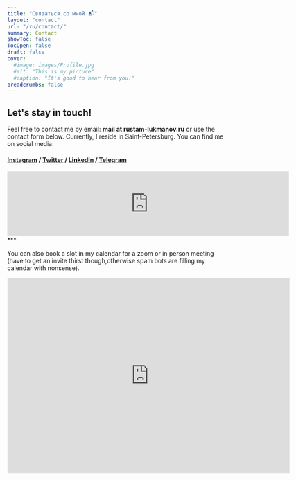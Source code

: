 ```yaml
---
title: "Связаться со мной 📬"
layout: "contact"
url: "/ru/contact/"
summary: Contact
showToc: false
TocOpen: false
draft: false
cover:
  #image: images/Profile.jpg
  #alt: "This is my picture"
  #caption: "It's good to hear from you!"
breadcrumbs: false
---
```


## Let's stay in touch!

Feel free to contact me by email: **mail at rustam-lukmanov.ru**
or use the contact form below.
Currently, I reside in Saint-Petersburg.
You can find me on social media:

#### [**Instagram**](https://www.instagram.com/lukmanovr/) / [**Twitter**](/archives/) / [**LinkedIn**](https://www.linkedin.com/in/rustam-lukmanov-604695100/) / [**Telegram**](https://t.me/lukmanovr)

<script src="https://yastatic.net/s3/frontend/forms/_/embed.js"></script><iframe src="https://forms.yandex.ru/cloud/627bfb9ba0e16018fbc8764a/?iframe=1" frameborder="0" name="ya-form-627bfb9ba0e16018fbc8764a" width="650"></iframe>
<br>  
***

You can also book a slot in my calendar for a zoom or in person meeting (have to get an invite thirst though,otherwise spam bots are filling my calendar with nonsense).

<iframe src="https://calendar.yandex.com/embed/week?&layer_ids=18640352&tz_id=Europe/Moscow&layer_names=Calendar" width="650" height="450" frameborder="0" style="border: 1px solid #eee"></iframe>
